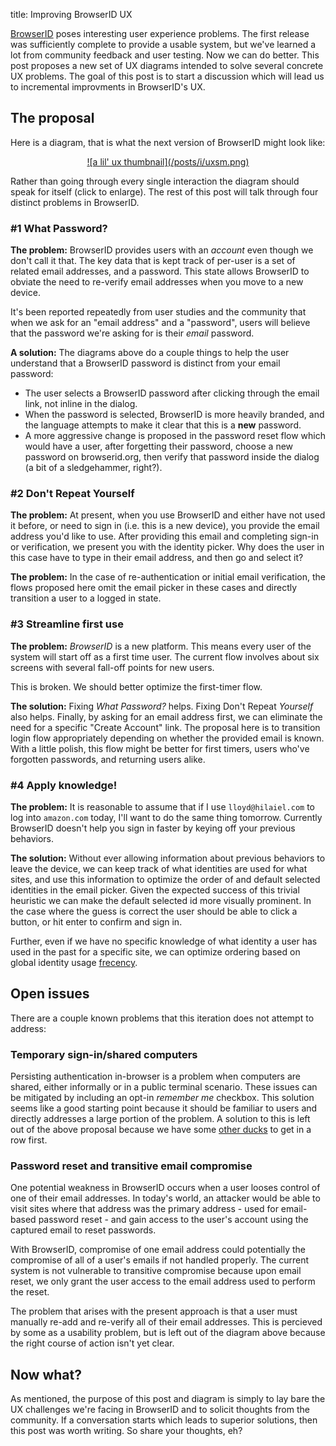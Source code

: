 title: Improving BrowserID UX

[BrowserID] poses interesting user experience problems.  The first release
was sufficiently complete to provide a usable system, but we've learned
a lot from community feedback and user testing.  Now we can do better.
This post proposes a new set of UX diagrams intended to solve several
concrete UX problems.  The goal of this post is to start a 
discussion which will lead us to incremental improvments in BrowserID's UX.

  [BrowserID]:https://browserid.org/

## The proposal

Here is a diagram, that is what the next version of BrowserID might
look like:

 <center>
 <a href="/posts/i/uxiter.jpg">![a lil' ux thumbnail](/posts/i/uxsm.png)</a>
 </center>

Rather than going through every single interaction the diagram should
speak for itself (click to enlarge).  The rest of this post will talk
through four distinct problems in BrowserID.

### #1 What Password?

**The problem:** BrowserID provides users with an *account* even
though we don't call it that.  The key data that is kept track of
per-user is a set of related email addresses, and a password.  This
state allows BrowserID to obviate the need to re-verify email
addresses when you move to a new device.

It's been reported repeatedly from user studies and the community that
when we ask for an "email address" and a "password", users will believe that
the password we're asking for is their *email* password.

**A solution:**  The diagrams above do a couple things to help the user
understand that a BrowserID password is distinct from your email password:

  * The user selects a BrowserID password after clicking through the email
    link, not inline in the dialog.
  * When the password is selected, BrowserID is more heavily branded,
    and the language attempts to make it clear that this is a **new**
    password.
  * A more aggressive change is proposed in the password reset flow which
    would have a user, after forgetting their password, choose a new password
    on browserid.org, then verify that password inside the dialog (a bit of
    a sledgehammer, right?).

### #2 Don't Repeat Yourself

**The problem:**  At present, when you use BrowserID and either have not
used it before, or need to sign in (i.e. this is a new device), you provide
the email address you'd like to use.  After providing this email and completing
sign-in or verification, we present you with the identity picker.
Why does the user in this case have to type in their email address, and 
then go and select it?  

**The problem:** In the case of re-authentication or initial email
verification, the flows proposed here omit the email picker in these
cases and directly transition a user to a logged in state.

### #3 Streamline first use
 
**The problem:** *BrowserID* is a new platform.  This means every user
of the system will start off as a first time user.  The current flow
involves about six screens with several fall-off points for new users.  

This is broken.  We should better optimize the first-timer flow.

**The solution:** Fixing *What Password?* helps.  Fixing Don't Repeat
*Yourself* also helps.  Finally, by asking for an email address first,
we can eliminate the need for a specific "Create Account" link.  The
proposal here is to transition login flow appropriately depending on
whether the provided email is known.  With a little polish, this flow
might be better for first timers, users who've forgotten passwords,
and returning users alike.

### #4 Apply knowledge!

**The problem:** It is reasonable to assume that if I use
`lloyd@hilaiel.com` to log into `amazon.com` today, I'll want to do
the same thing tomorrow.  Currently BrowserID doesn't help you sign in 
faster by keying off your previous behaviors.

**The solution:** Without ever allowing information about previous
behaviors to leave the device, we can keep track of what identities
are used for what sites, and use this information to optimize the
order of and default selected identities in the email picker.  Given
the expected success of this trivial heuristic we can make the default
selected id more visually prominent.  In the case where the guess is
correct the user should be able to click a button, or hit enter to
confirm and sign in.

Further, even if we have no specific knowledge of what identity a user has
used in the past for a specific site, we can optimize ordering based on 
global identity usage [frecency].

  [frecency]:http://en.wiktionary.org/wiki/frecency

## Open issues

There are a couple known problems that this iteration does not 
attempt to address:

### Temporary sign-in/shared computers

Persisting authentication in-browser is a problem when computers are 
shared, either informally or in a public terminal scenario.  These issues
can be mitigated by including an opt-in *remember me* checkbox.  This 
solution seems like a good starting point because it should be familiar
to users and directly addresses a large portion of the problem.  A solution
to this is left out of the above proposal because we have some
[other ducks] to get in a row first.

  [other ducks]:https://github.com/mozilla/browserid/issues?milestone=6&state=open

### Password reset and transitive email compromise

One potential weakness in BrowserID occurs when a user looses control
of one of their email addresses.  In today's world, an attacker would be 
able to visit sites where that address was the primary address - used for 
email-based password reset - and gain access to the user's account using 
the captured email to reset passwords.  

With BrowserID, compromise of one email address could potentially the
compromise of all of a user's emails if not handled properly.  The
current system is not vulnerable to transitive compromise because upon
email reset, we only grant the user access to the email address
used to perform the reset.

The problem that arises with the present approach is that a user must
manually re-add and re-verify all of their email addresses.  This is
percieved by some as a usability problem, but is left out of the
diagram above because the right course of action isn't yet clear.

## Now what?

As mentioned, the purpose of this post and diagram is simply to lay
bare the UX challenges we're facing in BrowserID and to solicit
thoughts from the community.  If a conversation starts which leads to
superior solutions, then this post was worth writing.  So share your
thoughts, eh?







  

